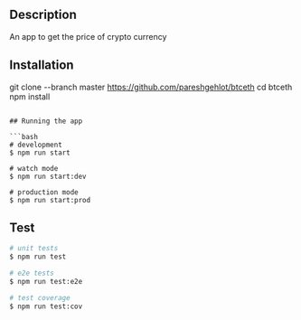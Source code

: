 ## Description

An app to get the price of crypto currency

## Installation

git clone --branch master https://github.com/pareshgehlot/btceth
cd btceth
npm install

````

## Running the app

```bash
# development
$ npm run start

# watch mode
$ npm run start:dev

# production mode
$ npm run start:prod
````

## Test

```bash
# unit tests
$ npm run test

# e2e tests
$ npm run test:e2e

# test coverage
$ npm run test:cov
```
